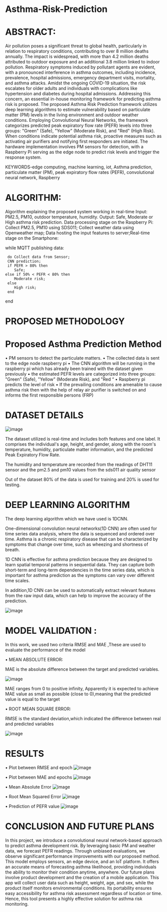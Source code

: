 # Asthma-Risk-Prediction
# ABSTRACT:

Air pollution poses a significant threat to global health, particularly in relation to respiratory conditions, contributing to over 8 million deaths annually. The impact is widespread, with more than 4.2 million deaths attributed to outdoor exposure and an additional 3.8 million linked to indoor pollution. Respiratory symptoms induced by pollutant agents are evident, with a pronounced interference in asthma outcomes, including incidence, prevalence, hospital admissions, emergency department visits, mortality, and asthma attacks. Amidst the ongoing COVID-19 situation, the risk escalates for older adults and individuals with complications like hypertension and diabetes during hospital admissions. Addressing this concern, an essential in-house monitoring framework for predicting asthma risk is proposed. The proposed Asthma Risk Prediction framework utilizes deep learning algorithms to estimate vulnerability based on particulate matter (PM) levels in the living environment and outdoor weather conditions. Employing Convolutional Neural Networks, the framework categorizes predicted peak expiratory flow rate (PEFR) levels into three groups: "Green" (Safe), "Yellow" (Moderate Risk), and "Red" (High Risk). When conditions indicate potential asthma risk, proactive measures such as activating air purifiers and notifying first responders are initiated. The hardware implementation involves PM sensors for detection, with a Raspberry Pi serving as the edge node to predict risk levels and trigger the response system. 

KEYWORDS-edge computing, machine learning, iot, Asthma prediction, particulate matter (PM), peak expiratory flow rates (PEFR), convolutional neural network, Raspberry  

# ALGORITHM: 

Algorithm explaining the proposed system working in real-time Input: PM2.5, PM10, outdoor temperature, humidity. Output: Safe, Moderate or High asthma risk prediction. Data processing stage on the Raspberry Pi: Collect PM2.5, PM10 using SDS011; Collect weather data using Openweather map; Data hosting the input features to server;Real-time stage on the Smartphone:

while MQTT publishing data:

	 do Collect data from Sensor;
	 CNN prediction;
	 if PEFR > 80% then 
		Safe; 
	else if 50% < PEFR < 80% then 
		Moderate risk;
	 else 
		High risk;
	 end
end

# PROPOSED METHODOLOGY

# Proposed Asthma Prediction Method 
•	PM sensors to detect the particulate matters.
•	The collected data is sent to the edge node raspberry pi
•	The CNN algorithm will be running in the raspberry pi which has already been  trained with the dataset given previously
•	the estimated PEFR levels are categorized into three groups: "Green" (Safe), "Yellow" (Moderate Risk), and "Red “
•	Raspberry pi predicts the level of risk
•	If the prevailing conditions are amenable to cause asthma risk then with the help of relay air purifier is switched on and informs the first responsible persons (FRP)

# DATASET DETAILS

![image](https://github.com/user-attachments/assets/5751b23b-09f3-405f-8c4f-5635cfc1f17f)


The dataset utilized is real-time and includes both features and one label. It comprises the individual's age, height, and gender, along with the room's temperature, humidity, particulate matter information, and the predicted Peak Expiratory Flow Rate.
 
The humidity and temperature are recorded from the readings of DHT11 sensor and the pm2.5 and pm10 values from  the sds011 air quality sensor 
      
Out of the dataset 80% of the data is used for training and  20% is used for testing.

# DEEP LEARNING ALGORITHM


The deep learning algorithm which we have used is 1DCNN.

One-dimensional convolution neural networks(1D CNN) are often used for time series data analysis, where the data is sequenced and ordered over time. Asthma is a chronic respiratory disease that can be characterized by symptoms that change over time, such as wheezing and shortness of breath. 

1D CNN is  effective for asthma prediction because they are designed to learn spatial temporal patterns in sequential data. They can capture both short-term and long-term dependencies in the time series data, which is important for asthma prediction as the symptoms can vary over different time scales. 

In addition,1D CNN can be used to automatically extract relevant features from the raw input data, which can help to improve the accuracy of the prediction.

![image](https://github.com/user-attachments/assets/3fa7ed85-0af9-4a62-9cc2-e8fac7f6e3c7)

# MODEL VALIDATION :



 In this work, we used two criteria RMSE and MAE ,These are used to evaluate the performance of the model


•	MEAN ABSOLUTE ERROR:

   MAE is the absolute difference between the target and predicted variables.

   ![image](https://github.com/user-attachments/assets/9213f1cd-ffc2-4ea8-b437-9a774d58b3a2)


MAE ranges from 0 to positive infinity, Apparently it is expected to achieve MAE value as small 
as possible (close to 0),meaning that the predicted value is equal to the target


•	ROOT MEAN SQUARE ERROR:

RMSE is the standard deviation,which indicated the difference between real and predicted variables

![image](https://github.com/user-attachments/assets/96967f56-a4c0-4e01-8dcc-dc149d154349)

# RESULTS

• Plot between RMSE and epoch 
![image](https://github.com/user-attachments/assets/2f9e172c-46f8-4e43-a1af-9b9a9bbc1ac1)

• Plot between MAE and epochs
![image](https://github.com/user-attachments/assets/0ce8b834-bfbc-4daa-9180-9148c0651cdf)

• Mean Absolute Error 
![image](https://github.com/user-attachments/assets/a19d26ff-409e-4ccf-93aa-146a05aac0c7)

• Root Mean Squared Error 
![image](https://github.com/user-attachments/assets/4217b126-94d4-4c5a-b238-7d13b4a156de)

• Prediction of PEFR value
![image](https://github.com/user-attachments/assets/5a809d3e-f5e2-43e8-b9cd-b38ef1059942)

# CONCLUSION AND FUTURE PLANS 
In this project, we introduce a convolutional neural network-based approach to predict asthma development risk. By leveraging basic PM and weather data, we forecast PEFR readings. Through unbiased evaluations, we observe significant performance improvements with our proposed method. This model employs sensors, an edge device, and an IoT platform. It offers an accurate means of forecasting asthma likelihood, providing individuals the ability to monitor their condition anytime, anywhere. Our future plans involve product development and the creation of a mobile application. This app will collect user data such as height, weight, age, and sex, while the product itself monitors environmental conditions. Its portability ensures easy accessibility for asthma risk assessment regardless of location or time. Hence, this tool presents a highly effective solution for asthma risk monitoring.
